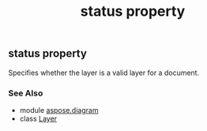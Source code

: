 ﻿---
title: status property
second_title: Aspose.Diagram for Python via .NET API References
description: 
type: docs
weight: 140
url: /python-net/aspose.diagram/layer/status/
is_root: false
---

## status property


Specifies whether the layer is a valid layer for a document.

### See Also
* module [aspose.diagram](../../)
* class [Layer](/diagram/python-net/aspose.diagram/layer)
